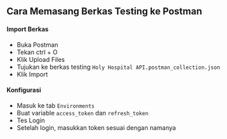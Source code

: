 ## Cara Memasang Berkas Testing ke Postman
#### Import Berkas
- Buka Postman
- Tekan ctrl + O
- Klik Upload Files
- Tujukan ke berkas testing `Holy Hospital API.postman_collection.json`
- Klik Import

#### Konfigurasi
- Masuk ke tab `Environments`
- Buat variable `access_token` dan `refresh_token`
- Tes Login
- Setelah login, masukkan token sesuai dengan namanya

